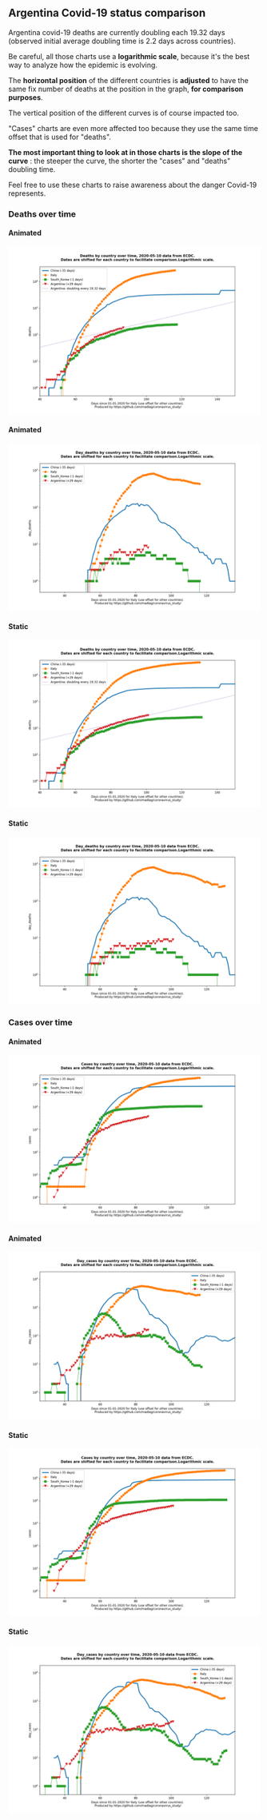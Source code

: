 ## Argentina Covid-19 status comparison 

Argentina covid-19 deaths are currently doubling each 19.32 days (observed initial average doubling time is 2.2 days across countries).



Be careful, all those charts use a **logarithmic scale**, because it's the best way to analyze how the epidemic is evolving.
 
The **horizontal position** of the different countries is **adjusted** to have the same fix number of deaths at the position in the graph, **for comparison purposes**.

The vertical position of the different curves is of course impacted too.

"Cases" charts are even more affected too because they use the same time offset that is used for "deaths".

**The most important thing to look at in those charts is the slope of the curve** : the steeper the curve, the shorter the "cases" and "deaths" doubling time.

Feel free to use these charts to raise awareness about the danger Covid-19 represents. 


 
### Deaths over time
 
#### Animated
![Argentina covid-19 deaths animated chart](https://raw.githubusercontent.com/madlag/coronavirus_study/master/notebooks/graphs/2020-05-10/countries/Argentina/2020-05-10_Argentina_deaths.gif "Argentina covid-19 deaths animated chart")   
 
#### Animated
![Argentina covid-19 daily deaths animated chart](https://raw.githubusercontent.com/madlag/coronavirus_study/master/notebooks/graphs/2020-05-10/countries/Argentina/2020-05-10_Argentina_day_deaths.gif "Argentina covid-19 day_deaths animated chart")   
 
#### Static
![Argentina covid-19 deaths static chart](https://raw.githubusercontent.com/madlag/coronavirus_study/master/notebooks/graphs/2020-05-10/countries/Argentina/2020-05-10_Argentina_deaths.png "Argentina covid-19 deaths static chart")   
 
#### Static
![Argentina covid-19 daily deaths static chart](https://raw.githubusercontent.com/madlag/coronavirus_study/master/notebooks/graphs/2020-05-10/countries/Argentina/2020-05-10_Argentina_day_deaths.png "Argentina covid-19 day_deaths static chart")   

 
### Cases over time
 
#### Animated
![Argentina covid-19 cases animated chart](https://raw.githubusercontent.com/madlag/coronavirus_study/master/notebooks/graphs/2020-05-10/countries/Argentina/2020-05-10_Argentina_cases.gif "Argentina covid-19 cases animated chart")   
 
#### Animated
![Argentina covid-19 daily cases animated chart](https://raw.githubusercontent.com/madlag/coronavirus_study/master/notebooks/graphs/2020-05-10/countries/Argentina/2020-05-10_Argentina_day_cases.gif "Argentina covid-19 day_cases animated chart")   
 
#### Static
![Argentina covid-19 cases static chart](https://raw.githubusercontent.com/madlag/coronavirus_study/master/notebooks/graphs/2020-05-10/countries/Argentina/2020-05-10_Argentina_cases.png "Argentina covid-19 cases static chart")   
 
#### Static
![Argentina covid-19 daily cases static chart](https://raw.githubusercontent.com/madlag/coronavirus_study/master/notebooks/graphs/2020-05-10/countries/Argentina/2020-05-10_Argentina_day_cases.png "Argentina covid-19 day_cases static chart")   

